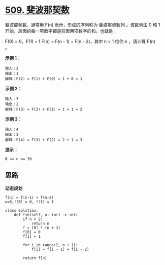 # [509. 斐波那契数](https://leetcode-cn.com/problems/fibonacci-number/)

斐波那契数，通常用 F(n) 表示，形成的序列称为 斐波那契数列 。该数列由 0 和 1 开始，后面的每一项数字都是前面两项数字的和。也就是：

F(0) = 0，F(1) = 1
F(n) = F(n - 1) + F(n - 2)，其中 n > 1
给你 n ，请计算 F(n) 。

 

**示例 1：**

```
输入：2
输出：1
解释：F(2) = F(1) + F(0) = 1 + 0 = 1
```

**示例 2：**

```
输入：3
输出：2
解释：F(3) = F(2) + F(1) = 1 + 1 = 2
```

**示例 3：**

```
输入：4
输出：3
解释：F(4) = F(3) + F(2) = 2 + 1 = 3
```

**提示：**

```
0 <= n <= 30
```



## 思路

**动态规划**

```
f(n) = f(n-1) + f(n-2)
n=0,f(0) = 0, f(1) = 1
```



```
class Solution:
    def fib(self, n: int) -> int:
        if n < 2:
            return n
        f = [0] * (n + 1)
        f[0] = 0
        f[1] = 1

        for i in range(2, n + 1):
            f[i] = f[i - 1] + f[i - 2]

        return f[n]
```

